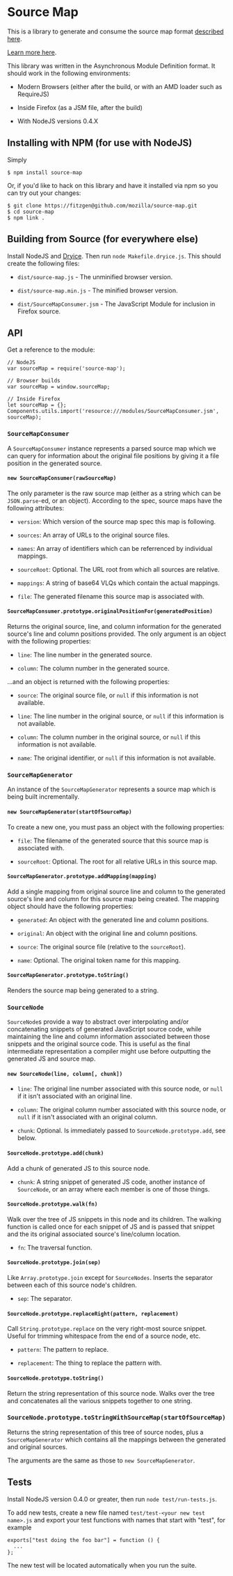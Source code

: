 # Source Map

This is a library to generate and consume the source map format
[described here][format].

[Learn more here][feature].

This library was written in the Asynchronous Module Definition
format. It should work in the following environments:

* Modern Browsers (either after the build, or with an AMD loader such as
  RequireJS)

* Inside Firefox (as a JSM file, after the build)

* With NodeJS versions 0.4.X

## Installing with NPM (for use with NodeJS)

Simply

    $ npm install source-map

Or, if you'd like to hack on this library and have it installed via npm so you
can try out your changes:

    $ git clone https://fitzgen@github.com/mozilla/source-map.git
    $ cd source-map
    $ npm link .

## Building from Source (for everywhere else)

Install NodeJS and [Dryice][]. Then run `node Makefile.dryice.js`. This should
create the following files:

* `dist/source-map.js` - The unminified browser version.

* `dist/source-map.min.js` - The minified browser version.

* `dist/SourceMapConsumer.jsm` - The JavaScript Module for inclusion in Firefox
  source.

## API

Get a reference to the module:

    // NodeJS
    var sourceMap = require('source-map');

    // Browser builds
    var sourceMap = window.sourceMap;

    // Inside Firefox
    let sourceMap = {};
    Components.utils.import('resource:///modules/SourceMapConsumer.jsm', sourceMap);

### `SourceMapConsumer`

A `SourceMapConsumer` instance represents a parsed source map which we can query
for information about the original file positions by giving it a file position
in the generated source.

#### `new SourceMapConsumer(rawSourceMap)`

The only parameter is the raw source map (either as a string which can be
`JSON.parse`-ed, or an object). According to the spec, source maps have the
following attributes:

* `version`: Which version of the source map spec this map is following.

* `sources`: An array of URLs to the original source files.

* `names`: An array of identifiers which can be referrenced by individual
  mappings.

* `sourceRoot`: Optional. The URL root from which all sources are relative.

* `mappings`: A string of base64 VLQs which contain the actual mappings.

* `file`: The generated filename this source map is associated with.

#### `SourceMapConsumer.prototype.originalPositionFor(generatedPosition)`

Returns the original source, line, and column information for the generated
source's line and column positions provided. The only argument is an object with
the following properties:

* `line`: The line number in the generated source.

* `column`: The column number in the generated source.

…and an object is returned with the following properties:

* `source`: The original source file, or `null` if this information is not
  available.

* `line`: The line number in the original source, or `null` if this information is
  not available.

* `column`: The column number in the original source, or `null` if this
  information is not available.

* `name`: The original identifier, or `null` if this information is not available.

### `SourceMapGenerator`

An instance of the `SourceMapGenerator` represents a source map which is being
built incrementally.

#### `new SourceMapGenerator(startOfSourceMap)`

To create a new one, you must pass an object with the following properties:

* `file`: The filename of the generated source that this source map is
  associated with.

* `sourceRoot`: Optional. The root for all relative URLs in this source map.

#### `SourceMapGenerator.prototype.addMapping(mapping)`

Add a single mapping from original source line and column to the generated
source's line and column for this source map being created. The mapping object
should have the following properties:

* `generated`: An object with the generated line and column positions.

* `original`: An object with the original line and column positions.

* `source`: The original source file (relative to the `sourceRoot`).

* `name`: Optional. The original token name for this mapping.

#### `SourceMapGenerator.prototype.toString()`

Renders the source map being generated to a string.

### `SourceNode`

`SourceNode`s provide a way to abstract over interpolating and/or concatenating
snippets of generated JavaScript source code, while maintaining the line and
column information associated between those snippets and the original source
code. This is useful as the final intermediate representation a compiler might
use before outputting the generated JS and source map.

#### `new SourceNode(line, column[, chunk])`

* `line`: The original line number associated with this source node, or `null` if
  it isn't associated with an original line.

* `column`: The original column number associated with this source node, or `null`
  if it isn't associated with an original column.

* `chunk`: Optional. Is immediately passed to `SourceNode.prototype.add`, see
  below.

#### `SourceNode.prototype.add(chunk)`

Add a chunk of generated JS to this source node.

* `chunk`: A string snippet of generated JS code, another instance of
    `SourceNode`, or an array where each member is one of those things.

#### `SourceNode.prototype.walk(fn)`

Walk over the tree of JS snippets in this node and its children. The walking
function is called once for each snippet of JS and is passed that snippet and
the its original associated source's line/column location.

* `fn`: The traversal function.

#### `SourceNode.prototype.join(sep)`

Like `Array.prototype.join` except for `SourceNodes`. Inserts the separator
between each of this source node's children.

* `sep`: The separator.

#### `SourceNode.prototype.replaceRight(pattern, replacement)`

Call `String.prototype.replace` on the very right-most source snippet. Useful
for trimming whitespace from the end of a source node, etc.

* `pattern`: The pattern to replace.

* `replacement`: The thing to replace the pattern with.

#### `SourceNode.prototype.toString()`

Return the string representation of this source node. Walks over the tree and
concatenates all the various snippets together to one string.

### `SourceNode.prototype.toStringWithSourceMap(startOfSourceMap)`

Returns the string representation of this tree of source nodes, plus a
`SourceMapGenerator` which contains all the mappings between the generated and
original sources.

The arguments are the same as those to `new SourceMapGenerator`.

## Tests

Install NodeJS version 0.4.0 or greater, then run `node test/run-tests.js`.

To add new tests, create a new file named `test/test-<your new test name>.js`
and export your test functions with names that start with "test", for example

    exports["test doing the foo bar"] = function () {
      ...
    };

The new test will be located automatically when you run the suite.

[format]: https://docs.google.com/document/d/1U1RGAehQwRypUTovF1KRlpiOFze0b-_2gc6fAH0KY0k/edit
[feature]: https://wiki.mozilla.org/DevTools/Features/SourceMap
[Dryice]: https://github.com/mozilla/dryice
